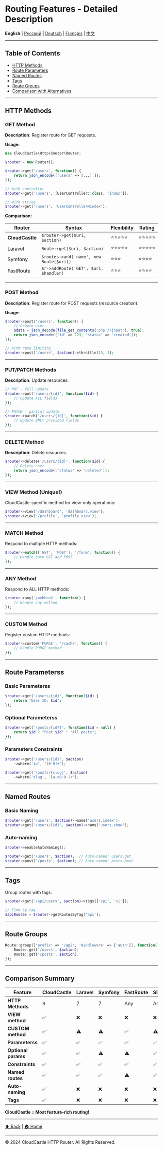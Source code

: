 # Routing Features - Detailed Description

**English** | [Русский](../../ru/features/ROUTING_FEATURES.md) | [Deutsch](../../de/features/ROUTING_FEATURES.md) | [Français](../../fr/features/ROUTING_FEATURES.md) | [中文](../../zh/features/ROUTING_FEATURES.md)

---









## Table of Contents

- [HTTP Methods](#http-methods)
- [Route Parameters](#route-parameters)
- [Named Routes](#named-routes)
- [Tags](#tags)
- [Route Groups](#route-groups)
- [Comparison with Alternatives](#comparison-with-alternatives)

---

## HTTP Methods

### GET Method

**Description:** Register route for GET requests.

**Usage:**
```php
use CloudCastle\Http\Router\Router;

$router = new Router();

$router->get('/users', function() {
    return json_encode(['users' => [...] ]);
});

// With controller
$router->get('/users', [UserController::class, 'index']);

// With string
$router->get('/users', 'UserController@index');
```

**Comparison:**

| Router | Syntax | Flexibility | Rating |
|--------|--------|-------------|--------|
| **CloudCastle** | `$router->get($uri, $action)` | ⭐⭐⭐⭐⭐ | ⭐⭐⭐⭐⭐ |
| Laravel | `Route::get($uri, $action)` | ⭐⭐⭐⭐⭐ | ⭐⭐⭐⭐⭐ |
| Symfony | `$routes->add('name', new Route($uri))` | ⭐⭐⭐ | ⭐⭐⭐⭐ |
| FastRoute | `$r->addRoute('GET', $uri, $handler)` | ⭐⭐⭐ | ⭐⭐⭐⭐ |

---

### POST Method

**Description:** Register route for POST requests (resource creation).

**Usage:**
```php
$router->post('/users', function() {
    // Create user
    $data = json_decode(file_get_contents('php://input'), true);
    return json_encode(['id' => 123, 'status' => 'created']);
});

// With rate limiting
$router->post('/users', $action)->throttle(10, 1);
```

---

### PUT/PATCH Methods

**Description:** Update resources.

```php
// PUT - full update
$router->put('/users/{id}', function($id) {
    // Update ALL fields
});

// PATCH - partial update
$router->patch('/users/{id}', function($id) {
    // Update ONLY provided fields
});
```

---

### DELETE Method

**Description:** Delete resources.

```php
$router->delete('/users/{id}', function($id) {
    // Delete user
    return json_encode(['status' => 'deleted']);
});
```

---

### VIEW Method (Unique!)

CloudCastle-specific method for view-only operations:

```php
$router->view('/dashboard', 'dashboard.view');
$router->view('/profile', 'profile.view');
```

---

### MATCH Method

Respond to multiple HTTP methods:

```php
$router->match(['GET', 'POST'], '/form', function() {
    // Handle both GET and POST
});
```

---

### ANY Method

Respond to ALL HTTP methods:

```php
$router->any('/webhook', function() {
    // Handle any method
});
```

---

### CUSTOM Method

Register custom HTTP methods:

```php
$router->custom('PURGE', '/cache', function() {
    // Handle PURGE method
});
```

---

## Route Parameterss

### Basic Parameterss

```php
$router->get('/users/{id}', function($id) {
    return "User ID: $id";
});
```

### Optional Parameterss

```php
$router->get('/posts/{id?}', function($id = null) {
    return $id ? "Post $id" : "All posts";
});
```

### Parameters Constraints

```php
$router->get('/users/{id}', $action)
    ->where('id', '[0-9]+');

$router->get('/posts/{slug}', $action)
    ->where('slug', '[a-z0-9-]+');
```

---

## Named Routes

### Basic Naming

```php
$router->get('/users', $action)->name('users.index');
$router->get('/users/{id}', $action)->name('users.show');
```

### Auto-naming

```php
$router->enableAutoNaming();

$router->get('/users', $action);  // Auto-named: users.get
$router->post('/posts', $action); // Auto-named: posts.post
```

---

## Tags

Group routes with tags:

```php
$router->get('/api/users', $action)->tags(['api', 'v1']);

// Find by tag
$apiRoutes = $router->getRoutesByTag('api');
```

---

## Route Groups

```php
Route::group(['prefix' => '/api', 'middleware' => ['auth']], function() {
    Route::get('/users', $action);
    Route::get('/posts', $action);
});
```

---

## Comparison Summary

| Feature | CloudCastle | Laravel | Symfony | FastRoute | Slim |
|---------|-------------|---------|---------|-----------|------|
| **HTTP Methods** | 9 | 7 | 7 | Any | Any |
| **VIEW method** | ✅ | ❌ | ❌ | ❌ | ❌ |
| **CUSTOM method** | ✅ | ⚠️ | ⚠️ | ✅ | ⚠️ |
| **Parameterss** | ✅ | ✅ | ✅ | ✅ | ✅ |
| **Optional params** | ✅ | ✅ | ⚠️ | ⚠️ | ✅ |
| **Constraints** | ✅ | ✅ | ✅ | ✅ | ✅ |
| **Named routes** | ✅ | ✅ | ✅ | ⚠️ | ✅ |
| **Auto-naming** | ✅ | ❌ | ❌ | ❌ | ❌ |
| **Tags** | ✅ | ❌ | ❌ | ❌ | ❌ |

**CloudCastle = Most feature-rich routing!**

---

[⬆ Back](../FEATURES_INDEX.md) | [🏠 Home](../../../README.md)

---

© 2024 CloudCastle HTTP Router. All Rights Reserved.


